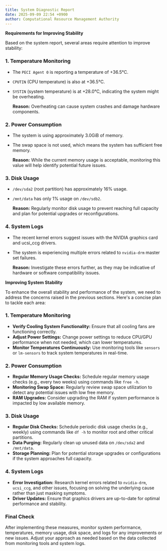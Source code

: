 ```yaml
---
title: System Diagnostic Report
date: 2025-09-09 22:54 +0900
author: Computational Resource Management Authority
---
```

**Requirements for Improving Stability**

Based on the system report, several areas require attention to improve stability:

### 1. Temperature Monitoring

*   The `PECI Agent 0` is reporting a temperature of +36.5°C.
*   `CPUTIN` (CPU temperature) is also at +36.5°C.
*   `SYSTIN` (system temperature) is at +28.0°C, indicating the system might be overheating.

    **Reason:** Overheating can cause system crashes and damage hardware components.

### 2. Power Consumption

*   The system is using approximately 3.0GiB of memory.
*   The swap space is not used, which means the system has sufficient free memory.

    **Reason:** While the current memory usage is acceptable, monitoring this value will help identify potential future issues.

### 3. Disk Usage

*   `/dev/sda2` (root partition) has approximately 16% usage.
*   `/mnt/data` has only 1% usage on `/dev/sdb2`.

    **Reason:** Regularly monitor disk usage to prevent reaching full capacity and plan for potential upgrades or reconfigurations.

### 4. System Logs

*   The recent kernel errors suggest issues with the NVIDIA graphics card and ucsi_ccg drivers.
*   The system is experiencing multiple errors related to `nvidia-drm` master set failures.

    **Reason:** Investigate these errors further, as they may be indicative of hardware or software compatibility issues.

**Improving System Stability**

To enhance the overall stability and performance of the system, we need to address the concerns raised in the previous sections. Here's a concise plan to tackle each area:

### 1. Temperature Monitoring

*   **Verify Cooling System Functionality:** Ensure that all cooling fans are functioning correctly.
*   **Adjust Power Settings:** Change power settings to reduce CPU/GPU performance when not needed, which can lower temperatures.
*   **Monitor Temperatures Continuously:** Use monitoring tools like `sensors` or `lm-sensors` to track system temperatures in real-time.

### 2. Power Consumption

*   **Regular Memory Usage Checks:** Schedule regular memory usage checks (e.g., every two weeks) using commands like `free -h`.
*   **Monitoring Swap Space:** Regularly review swap space utilization to detect any potential issues with low free memory.
*   **RAM Upgrades:** Consider upgrading the RAM if system performance is impacted by low available memory.

### 3. Disk Usage

*   **Regular Disk Checks:** Schedule periodic disk usage checks (e.g., weekly) using commands like `df -h` to monitor root and other critical partitions.
*   **Data Purging:** Regularly clean up unused data on `/dev/sda2` and `/mnt/data`.
*   **Storage Planning:** Plan for potential storage upgrades or configurations if the system approaches full capacity.

### 4. System Logs

*   **Error Investigation:** Research kernel errors related to `nvidia-drm`, `ucsi_ccg`, and other issues, focusing on solving the underlying cause rather than just masking symptoms.
*   **Driver Updates:** Ensure that graphics drivers are up-to-date for optimal performance and stability.

### Final Check

After implementing these measures, monitor system performance, temperatures, memory usage, disk space, and logs for any improvements or new issues. Adjust your approach as needed based on the data collected from monitoring tools and system logs.
